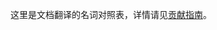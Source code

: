 这里是文档翻译的名词对照表，详情请见[贡献指南](https://github.com/QtDocumentCN/QtDocumentCN/blob/master/CONTRIBUTING.md)。 

